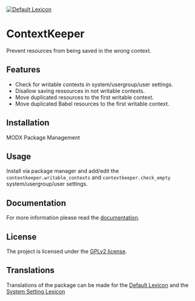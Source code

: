 [![Default Lexicon](https://hosted.weblate.org/widgets/modx-extras/-/modx-contextkeeper-standard/svg-badge.svg)](https://hosted.weblate.org/projects/modx-extras/modx-contextkeeper-standard/)

# ContextKeeper

Prevent resources from being saved in the wrong context.

## Features

* Check for writable contexts in system/usergroup/user settings.
* Disallow saving ressources in not writable contexts.
* Move duplicated resources to the first writable context.
* Move duplicated Babel resources to the first writable context.

## Installation

MODX Package Management

## Usage

Install via package manager and add/edit the `contextkeeper.writable_contexts` and `contextkeeper.check_empty` system/usergroup/user settings.

## Documentation

For more information please read the [documentation](https://jako.github.io/ContextKeeper/).

## License

The project is licensed under the [GPLv2 license](https://github.com/Jako/ContextKeeper/blob/master/core/components/contextkeeper/docs/license.md).

## Translations

Translations of the package can be made for the [Default Lexicon](https://hosted.weblate.org/projects/modx-extras/modx-contextkeeper-standard/) and the [System Setting Lexicon](https://hosted.weblate.org/projects/modx-extras/modx-contextkeeper-system-settings/)

